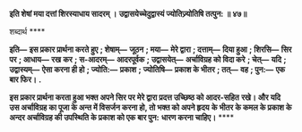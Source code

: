 **इति शेषां मया दत्तां शिरस्याधाय सादरम् ।** **उद्वासयेच्चेदुद्वास्यं ज्योतिज्र्योतिषि तत्पुन: ॥ ४७॥** 

शब्दार्थ **** 

**इति—** **इस प्रकार प्रार्थना करते हुए** **; शेषाम्—** **जूठन** **; मया—** **मेरे द्वारा** **; दत्ताम्—** **दिया हुआ** **; शिरसि—** **सिर पर** **; आधाय—** **रख** **कर** **; स-आदरम्—** **आदरपूर्वक** **; उद्वासयेत्—** **अर्चाविग्रह को विदा करे** **; चेत्—** **यदि** **; उद्वास्यम्—** **ऐसा करना ही हो** **; ज्योति:—** **प्रकाश** **; ज्योतिषि—** **प्रकाश के भीतर** **; तत्—** **वह** **; पुन:—** **एक बार फिर।** **.** 

**इस प्रकार प्रार्थना करता हुआ भक्त अपने सिर पर मेरे द्वारा प्रदत्त उच्छिष्ठ को आदर-सहित** **रखे। और यदि उस अर्चाविग्रह का पूजा के अन्त में विसर्जन करना हो, तो भक्त को अपने हृदय** **के भीतर के कमल के प्रकाश के अन्दर अर्चाविग्रह की उपस्थिति के प्रकाश को एक बार पुन:** **धारण करना चाहिए।** **** 